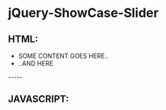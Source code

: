 jQuery-ShowCase-Slider
======================
HTML:
-----
<div id="showcase-slider" class="showcase-container">
    <div class="chartbg"></div>
    <ul class="slides">
        <li>
            <article class="clearfix">SOME CONTENT GOES HERE..</article>
        </li>
        <li>
            <article class="clearfix">..AND HERE</article>
        </li>
    </ul>
</div>
-----

JAVASCRIPT:
-----------
<script>
    (function($){
        $(document).ready(function(){
            $('.showcase-container').scSlider();
        });
    })(jQuery);
</script>
